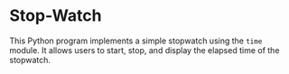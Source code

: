 # Stop-Watch
This Python program implements a simple stopwatch using the `time` module. It allows users to start, stop, and display the elapsed time of the stopwatch.

